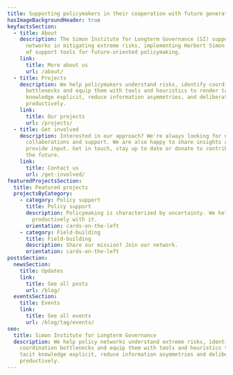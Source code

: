 ```yaml
---
title: Supporting policymakers in their cooperation with future generations.
hasImageBackgroundHeader: true
keyfactsSection:
  - title: About
    description: The Simon Institute for Longterm Governance (SI) supports policy
      networks in mitigating extreme risks, implementing Herbert Simon's vision
      of support tools for future-oriented policymaking.
    link:
      title: More about us
      url: /about/
  - title: Projects
    description: We help policymakers understand risks, identify coordination
      bottlenecks and equip them with tools and heuristics to render tacit
      knowledge explicit, reduce information asymmetries, and deliberate
      productively.
    link:
      title: Our projects
      url: /projects/
  - title: Get involved
    description: Interested in our approach? We're always looking for new ideas,
      collaborations and support. We are also happy to share insights and
      provide input. Get in touch, stay up to date or donate to contribute to
      the future.
    link:
      title: Contact us
      url: /get-involved/
featuredProjectsSection:
  title: Featured projects
  projectsByCategory:
    - category: Policy support
      title: Policy support
      description: Policymaking is characterized by uncertainty. We help you grapple
        productively with it.
      orientation: cards-on-the-left
    - category: Field-building
      title: Field-building
      description: Share our mission? Join our network.
      orientation: cards-on-the-left
postsSection:
  newsSection:
    title: Updates
    link:
      title: See all posts
      url: /blog/
  eventsSection:
    title: Events
    link:
      title: See all events
      url: /blog/tag/events/
seo:
  title: Simon Institute for Longterm Governance
  description: We help policy networks understand extreme risks, identify
    coordination bottlenecks and equip them with tools and heuristics to render
    tacit knowledge explicit, reduce information asymmetries and deliberate
    productively.
---
```

